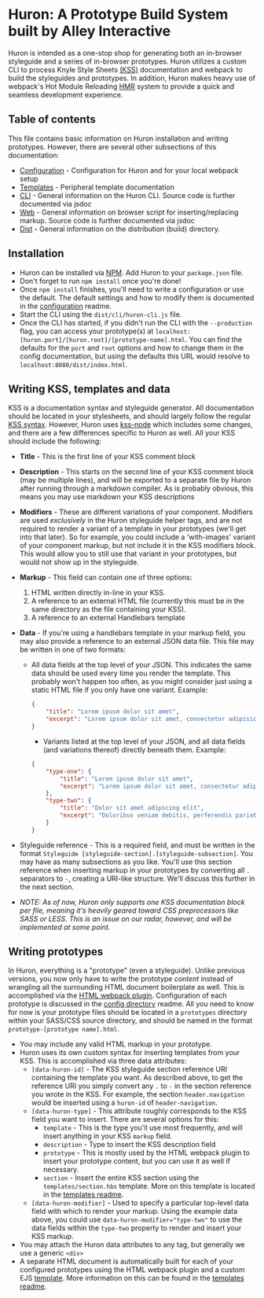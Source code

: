# Huron: A Prototype Build System built by Alley Interactive

Huron is intended as a one-stop shop for generating both an in-browser styleguide and a series of in-browser prototypes. Huron utilizes a custom CLI to process Knyle Style Sheets [(KSS)](http://warpspire.com/kss/) documentation and webpack to build the styleguides and prototypes. In addition, Huron makes heavy use of webpack's Hot Module Reloading [HMR](https://webpack.github.io/docs/hot-module-replacement.html) system to provide a quick and seamless development experience.

## Table of contents
This file contains basic information on Huron installation and writing prototypes. However, there are several other subsections of this documentation:

* [Configuration](config/README.md) - Configuration for Huron and for your local webpack setup
* [Templates](templates/README.md) - Peripheral template documentation
* [CLI](src/cli/README.md) - General information on the Huron CLI. Source code is further documented via jsdoc
* [Web](src/web/README.md) - General information on browser script for inserting/replacing markup. Source code is further documented via jsdoc
* [Dist](dist/README.md) - General information on the distribution (build) directory.

## Installation
* Huron can be installed via [NPM](https://www.npmjs.com/package/huron). Add Huron to your `package.json` file.
* Don't forget to run `npm install` once you're done!
* Once `npm install` finishes, you'll need to write a configuration or use the default. The default settings and how to modify them is documented in the [configuration](config/README.md) readme.
* Start the CLI using the `dist/cli/huron-cli.js` file.
* Once the CLI has started, if you didn't run the CLI with the `--production` flag, you can access your prototype(s) at `localhost:[huron.port]/[huron.root]/[prototype-name].html`. You can find the defaults for the `port` and `root` options and how to change them in the config documentation, but using the defaults this URL would resolve to `localhost:8080/dist/index.html`.

## Writing KSS, templates and data
KSS is a documentation syntax and styleguide generator. All documentation should be located in your stylesheets, and should largely follow the regular [KSS syntax](http://warpspire.com/kss/syntax/). However, Huron uses [kss-node](https://github.com/kss-node/kss-node) which includes some changes, and there are a few differences specific to Huron as well. All your KSS should include the following:
* **Title** - This is the first line of your KSS comment block
* **Description** - This starts on the second line of your KSS comment block (may be multiple lines), and will be exported to a separate file by Huron after running through a markdown compiler. As is probably obvious, this means you may use markdown your KSS descriptions
* **Modifiers** - These are different variations of your component. Modifiers are used _exclusively_ in the Huron styleguide helper tags, and are not required to render a variant of a template in your prototypes (we'll get into that later). So for example, you could include a 'with-images' variant of your component markup, but not include it in the KSS modifiers block. This would allow you to still use that variant in your prototypes, but would not show up in the styleguide.
* **Markup** - This field can contain one of three options:
  1. HTML written directly in-line in your KSS.
  2. A reference to an external HTML file (currently this must be in the same directory as the file containing your KSS).
  3. A reference to an external Handlebars template
* **Data** - If you're using a handlebars template in your markup field, you may also provide a reference to an external JSON data file. This file may be written in one of two formats:
  * All data fields at the top level of your JSON. This indicates the same data should be used every time you render the template. This probably won't happen too often, as you might consider just using a static HTML file if you only have one variant. Example:

 	```json
 	{
		"title": "Lorem ipusm dolor sit amet",
		"excerpt": "Lorem ipsum dolor sit amet, consectetur adipisicing elit. Impedit nemo accusamus nobis sunt nihil, voluptatem qui itaque. Eius saepe rem perspiciatis beatae ea nulla, sed facilis exercitationem a aspernatur ullam?"
 	}
 	```

 	* Variants listed at the top level of your JSON, and all data fields (and variations thereof) directly beneath them. Example:

 	```json
 	{
 		"type-one": {
			"title": "Lorem ipusm dolor sit amet",
			"excerpt": "Lorem ipsum dolor sit amet, consectetur adipisicing elit. Impedit nemo accusamus nobis sunt nihil, voluptatem qui itaque. Eius saepe rem perspiciatis beatae ea nulla, sed facilis exercitationem a aspernatur ullam?"
		},
		"type-two": {
			"title": "Dolor sit amet adipscing elit",
			"excerpt": "Doloribus veniam debitis, perferendis pariatur, eligendi id non modi! Nesciunt suscipit sint dolorum praesentium!"
		}
 	}
 	```

 * Styleguide reference - This is a required field, and must be written in the format `Styleguide [styleguide-section].[styleguide-subsection]`. You may have as many subsections as you like. You'll use this section reference when inserting markup in your prototypes by converting all `.` separators to `-`, creating a URI-like structure. We'll discuss this further in the next section.
 * _NOTE: As of now, Huron only supports one KSS documentation block per file, meaning it's heavily geared toward CSS preprocessors like SASS or LESS. This is an issue on our radar, however, and will be implemented at some point._

## Writing prototypes
In Huron, everything is a "prototype" (even a styleguide). Unlike previous versions, you now only have to write the prototype _content_ instead of wrangling all the surrounding HTML document boilerplate as well. This is accomplished via the [HTML webpack plugin](https://github.com/ampedandwired/html-webpack-plugin). Configuration of each prototype is discussed in the [config directory](config/README.md) readme. All you need to know for now is your prototype files should be located in a `prototypes` directory within your SASS/CSS source directory, and should be named in the format `prototype-[prototype name].html`.
 * You may include any valid HTML markup in your prototype.
 * Huron uses its own custom syntax for inserting templates from your KSS. This is accomplished via three data attributes:
 	* `[data-huron-id]` - The KSS styleguide section reference URI containing the template you want. As described above, to get the reference URI you simply convert any `.` to `-` in the section reference you wrote in the KSS. For example, the section `header.navigation` would be inserted using a `huron-id` of `header-navigation`.
 	* `[data-huron-type]` - This attribute roughly corresponds to the KSS field you want to insert. There are several options for this:
 		* `template` - This is the type you'll use most frequently, and will insert anything in your KSS `markup` field.
 		* `description` - Type to insert the KSS description field
 		* `prototype` - This is mostly used by the HTML webpack plugin to insert your prototype content, but you can use it as well if necessary.
 		* `section` - Insert the entire KSS section using the `templates/section.hbs` template. More on this template is located in the [templates readme](templates/README.md).
 	* `[data-huron-modifier]` - Used to specify a particular top-level data field with which to render your markup. Using the example data above, you could use `data-huron-modifier="type-two"` to use the data fields within the `type-two` property to render and insert your KSS markup.
 * You may attach the Huron data attributes to any tag, but generally we use a generic `<div>`
 * A separate HTML document is automatically built for each of your configured prototypes using the HTML webpack plugin and a custom EJS [template](templates/prototype-template.ejs). More information on this can be found in the [templates readme](templates/README.md).
